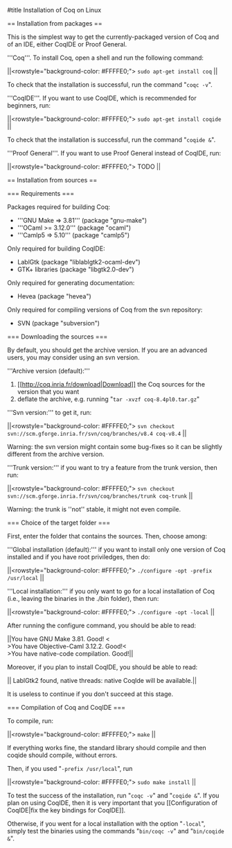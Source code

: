#title Installation of Coq on Linux

== Installation from packages ==

This is the simplest way to get the currently-packaged version of Coq and of an IDE, either CoqIDE or Proof General.

'''Coq'''. To install Coq, open a shell and run the following command: 

||<rowstyle="background-color: #FFFFE0;"> `sudo apt-get install coq` ||

To check that the installation is successful, run the command "`coqc -v`".

'''CoqIDE'''. If you want to use CoqIDE, which is recommended for beginners, run:

||<rowstyle="background-color: #FFFFE0;"> `sudo apt-get install coqide` ||

To check that the installation is successful, run the command "`coqide &`".

'''Proof General'''. If you want to use Proof General instead of CoqIDE, run: 

||<rowstyle="background-color: #FFFFE0;"> TODO ||


== Installation from sources ==

=== Requirements ===

Packages required for building Coq:
 * '''GNU Make => 3.81''' (package "gnu-make")
 * '''OCaml >= 3.12.0''' (package "ocaml")
 * '''Camlp5 => 5.10''' (package "camlp5")

Only required for building CoqIDE:
 * LablGtk (package "liblablgtk2-ocaml-dev")
 * GTK+ libraries (package "libgtk2.0-dev")

Only required for generating documentation:
 * Hevea (package "hevea")

Only required for compiling versions of Coq from the svn repository:
 * SVN (package "subversion") 


=== Downloading the sources ===

By default, you should get the archive version. If you are an advanced users, you may consider using an svn version.

'''Archive version (default):''' 
 1. [[http://coq.inria.fr/download|Download]] the Coq sources for the version that you want
 1. deflate the archive, e.g. running "`tar -xvzf coq-8.4pl0.tar.gz`"  

'''Svn version:''' to get it, run:

||<rowstyle="background-color: #FFFFE0;"> `svn checkout svn://scm.gforge.inria.fr/svn/coq/branches/v8.4 coq-v8.4` ||

Warning: the svn version might contain some bug-fixes so it can be slightly different from the archive version.

'''Trunk version:''' if you want to try a feature from the trunk version, then run:

||<rowstyle="background-color: #FFFFE0;"> `svn checkout svn://scm.gforge.inria.fr/svn/coq/branches/trunk coq-trunk` ||

Warning: the trunk is ''not'' stable, it might not even compile.



=== Choice of the target folder ===

First, enter the folder that contains the sources. Then, choose among:

'''Global installation (default):''' if you want to install only one version of Coq installed and if you have root priviledges, then do:

||<rowstyle="background-color: #FFFFE0;"> `./configure -opt -prefix /usr/local` ||

'''Local installation:''' if you only want to go for a local installation of Coq (i.e., leaving the binaries in the ./bin folder), then run:

||<rowstyle="background-color: #FFFFE0;"> `./configure -opt -local` ||

After running the configure command, you should be able to read:

||You have GNU Make 3.81. Good! <<BR>>You have Objective-Caml 3.12.2. Good!<<BR>>You have native-code compilation. Good!||

Moreover, if you plan to install CoqIDE, you should be able to read:

|| LablGtk2 found, native threads: native CoqIde will be available.||

It is useless to continue if you don't succeed at this stage.


=== Compilation of Coq and CoqIDE ===

To compile, run:

||<rowstyle="background-color: #FFFFE0;"> `make` ||

If everything works fine, the standard library should compile and then coqide should compile, without errors.

Then, if you used "`-prefix /usr/local`", run 

||<rowstyle="background-color: #FFFFE0;"> `sudo make install` ||

To test the success of the installation, run "`coqc -v`" and "`coqide &`".
If you plan on using CoqIDE, then it is very important that you 
[[Configuration of CoqIDE|fix the key bindings for CoqIDE]].

Otherwise, if you went for a local installation with the option "`-local`", simply 
test the binaries using the commands "`bin/coqc -v`" and "`bin/coqide &`".
